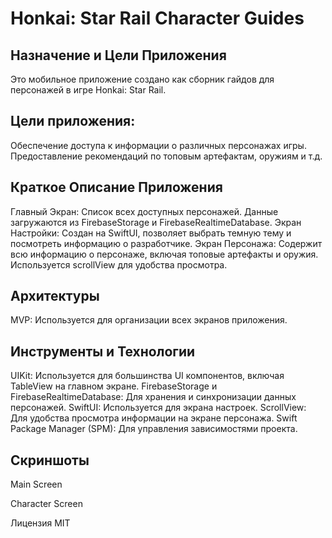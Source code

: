 # Honkai: Star Rail Character Guides
## Назначение и Цели Приложения
Это мобильное приложение создано как сборник гайдов для персонажей в игре Honkai: Star Rail.

## Цели приложения:
Обеспечение доступа к информации о различных персонажах игры.
Предоставление рекомендаций по топовым артефактам, оружиям и т.д.

## Краткое Описание Приложения
Главный Экран: Список всех доступных персонажей. Данные загружаются из FirebaseStorage и FirebaseRealtimeDatabase.
Экран Настройки: Создан на SwiftUI, позволяет выбрать темную тему и посмотреть информацию о разработчике.
Экран Персонажа: Содержит всю информацию о персонаже, включая топовые артефакты и оружия. Используется scrollView для удобства просмотра.

## Архитектуры
MVP: Используется для организации всех экранов приложения.

## Инструменты и Технологии
UIKit: Используется для большинства UI компонентов, включая TableView на главном экране.
FirebaseStorage и FirebaseRealtimeDatabase: Для хранения и синхронизации данных персонажей.
SwiftUI: Используется для экрана настроек.
ScrollView: Для удобства просмотра информации на экране персонажа.
Swift Package Manager (SPM): Для управления зависимостями проекта.

## Скриншоты
Main Screen

Character Screen

Лицензия
MIT
